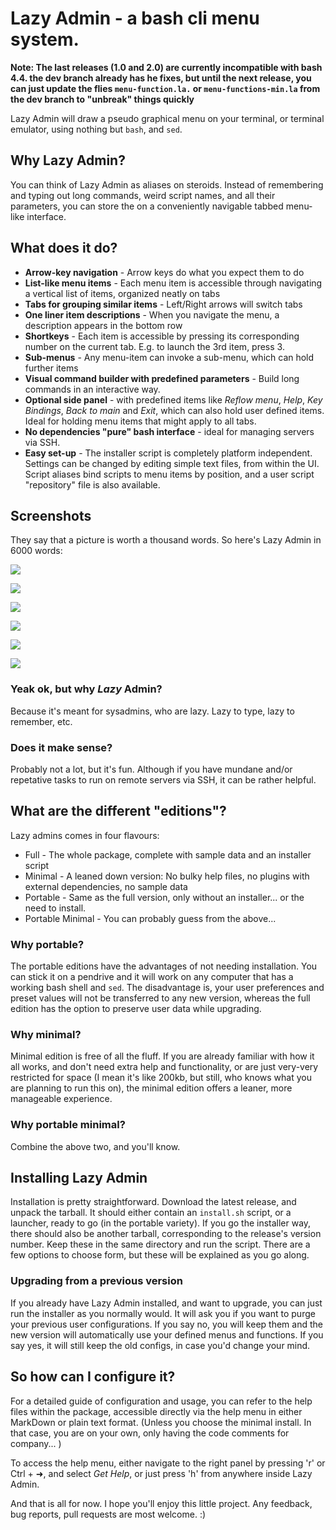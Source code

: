 # Lazy Admin - a bash cli menu system.

**Note: The last releases (1.0 and 2.0) are currently incompatible with bash 4.4. the dev branch already has he fixes, but until the next release, you can just update the flies `menu-function.la.` or `menu-functions-min.la` from the dev branch to "unbreak" things quickly**


Lazy Admin will draw a pseudo graphical menu on your terminal, or terminal emulator, using nothing but `bash`, and `sed`.

## Why Lazy Admin?

You can think of Lazy Admin as aliases on steroids. Instead of remembering  and typing out long commands, weird script names, and all their parameters, you can store the on a conveniently navigable tabbed menu-like interface.

## What does it do?

* **Arrow-key navigation** - Arrow keys do what you expect them to do
* **List-like menu items** - Each menu item is accessible through navigating a vertical list of items, organized neatly on tabs
* **Tabs for grouping similar items** - Left/Right arrows will switch tabs
* **One liner item descriptions** - When you navigate the menu, a description appears in the bottom row
* **Shortkeys** - Each item is accessible by pressing its corresponding number on the current tab. E.g. to launch the 3rd item, press 3.
* **Sub-menus** - Any menu-item can invoke a sub-menu, which can hold further items
* **Visual command builder with predefined parameters** - Build long commands in an interactive way.
* **Optional side panel** - with predefined items like *Reflow menu*, *Help*, *Key Bindings*, *Back to main* and *Exit*, which can also hold user defined items. Ideal for holding menu items that might apply to all tabs.
* **No dependencies "pure" bash interface** - ideal for managing servers via SSH.
* **Easy set-up** - The installer script is completely platform independent. Settings can be changed by editing simple text files, from within the UI. Script aliases bind scripts to menu items by position, and a user script "repository" file is also available.

## Screenshots

They say that a picture is worth a thousand words. So here's Lazy Admin in 6000 words:

![](/media/lazy-admin-1.png)

![](/media/lazy-admin-2.png)

![](/media/lazy-admin-3.png)

![](/media/lazy-admin-4.png)

![](/media/lazy-admin-5.png)

![](/media/lazy-admin-6.png)


### Yeak ok, but why *Lazy* Admin?

Because it's meant for sysadmins, who are lazy. Lazy to type, lazy to remember, etc.

### Does it make sense?

Probably not a lot, but it's fun. Although if you have mundane and/or repetative tasks to run on remote servers via SSH, it can be rather helpful.

## What are the different "editions"?

Lazy admins comes in four flavours:

* Full - The whole package, complete with sample data and an installer script
* Minimal - A leaned down version: No bulky help files, no plugins with external dependencies, no sample data
* Portable - Same as the full version, only without an installer... or the need to install.
* Portable Minimal - You can probably guess from the above...

### Why portable?

The portable editions have the advantages of not needing installation. You can stick it on a pendrive and it will work on any computer that has a working bash shell and `sed`. The disadvantage is, your user preferences and preset values will not be transferred to any new version, whereas the full edition has the option to preserve user data while upgrading.

### Why minimal?

Minimal edition is free of all the fluff. If you are already familiar with how it all works, and don't need extra help and functionality, or are just very-very restricted for space (I mean it's like 200kb, but still, who knows what you are planning to run this on), the minimal edition offers a leaner, more manageable experience.

### Why portable minimal?

Combine the above two, and you'll know.



## Installing Lazy Admin

Installation is pretty straightforward. Download the latest release, and unpack the tarball. It should either contain an `install.sh` script, or a launcher, ready to go (in the portable variety). If you go the installer way, there should also be another tarball, corresponding to the release's version number. Keep these in the same directory and run the script. There are a few options to choose form, but these will be explained as you go along.

### Upgrading from a previous version

If you already have Lazy Admin installed, and want to upgrade, you can just run the installer as you normally would. It will ask you if you want to purge your previous user configurations. If you say no, you will keep them and the new version will automatically use your defined menus and functions. If you say yes, it will still keep the old configs, in case you'd change your mind.

## So how can I configure it?

For a detailed guide of configuration and usage, you can refer to the help files within the package, accessible directly via the help menu in either MarkDown or plain text format. (Unless you choose the minimal install. In that case, you are on your own, only having the code comments for company... )

To access the help menu, either  navigate to the right panel by pressing 'r' or Ctrl + ➜, and select *Get Help*, or just press 'h' from anywhere inside Lazy Admin.

And that is all for now. I hope you'll enjoy this little project. Any feedback, bug reports, pull requests are most welcome. :)
